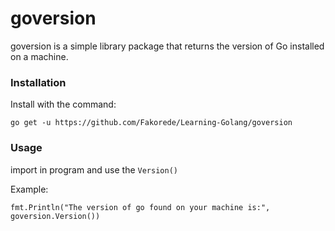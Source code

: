 # goversion

goversion is a simple library package that returns the version of Go installed on a machine.

### Installation

Install with the command:

```
go get -u https://github.com/Fakorede/Learning-Golang/goversion
```

### Usage

import in program and use the `Version()`

Example:

```
fmt.Println("The version of go found on your machine is:", goversion.Version())
```
